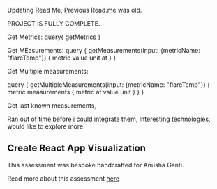 Updating Read Me, 
Previous Read.me was old.

PROJECT IS FULLY COMPLETE.

Get Metrics:
query{
  getMetrics
}

Get MEasurements:
query {
  getMeasurements(input: {metricName: "flareTemp"}) {
    metric
    value
    unit
    at
  }
}

Get Multiple measurements:

query {
  getMultipleMeasurements(input: {metricName: "flareTemp"}) {
    metric
    measurements {
      metric
      at
      value
      unit
    }
  }
}

Get last known measurements,

Ran out of time before i could integrate them, Interesting technologies, would like to explore more

## Create React App Visualization

This assessment was bespoke handcrafted for Anusha Ganti.

Read more about this assessment [here](https://react.eogresources.com)
